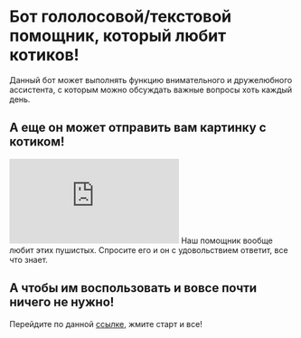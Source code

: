# Бот гололосовой/текстовой помощник, который любит котиков!
Данный бот может выполнять функцию внимательного и дружелюбного ассистента, с которым можно обсуждать важные вопросы хоть каждый день.
## А еще он может отправить вам картинку с котиком!
![котик](https://ru.freepik.com/premium-photo/cute-orange-cat-near-window_13818162.htm#query=%D0%BA%D0%BE%D1%88%D0%BA%D0%B8&position=15&from_view=keyword&track=ais&uuid=61ace5a3-1846-4c69-ba9e-1601fedd5d4c)
Наш помощник вообще любит этих пушистых. Спросите его и он с удовольствием ответит, все что знает. 
## А чтобы им воспользовать и вовсе почти ничего не нужно!
Перейдите по данной [ссылке](https://web.telegram.org/a/#6461616954), жмите старт и все!
